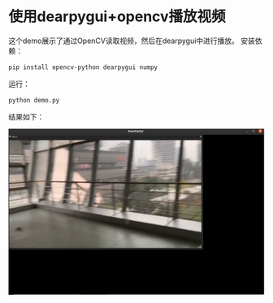 # 使用dearpygui+opencv播放视频

这个demo展示了通过OpenCV读取视频，然后在dearpygui中进行播放。
安装依赖：

```bash
pip install opencv-python dearpygui numpy
```

运行：

```python
python demo.py
```

结果如下：

![](data/result.png)